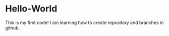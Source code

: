 # Hello-World

This is my first code!
I am learning how to create repository and branches in github.
